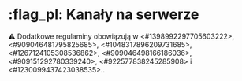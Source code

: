 # :flag_pl: Kanały na serwerze
:warning: Dodatkowe regulaminy obowiązują w <#1398992297705603222>, <#909046481795825685>, <#1048317896209731685>, <#1267124105308536862>, <#909046498166186036>, <#909151292780339240>, <#922577838245285908> i <#1230099437423038535>..

